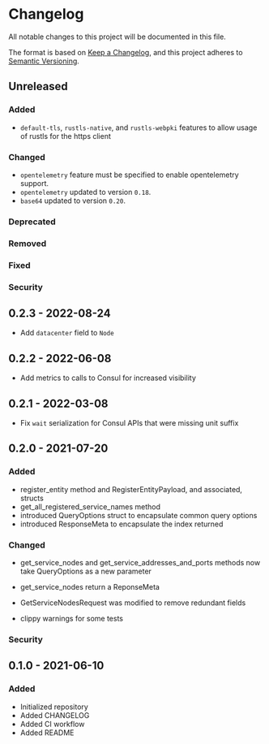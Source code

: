 # Changelog

All notable changes to this project will be documented in this file.

The format is based on [Keep a Changelog](https://keepachangelog.com/en/1.0.0/), and this project adheres to [Semantic Versioning](https://semver.org/spec/v2.0.0.html).

## Unreleased

### Added

- `default-tls`, `rustls-native`, and `rustls-webpki` features to allow usage of rustls for the https client

### Changed

- `opentelemetry` feature must be specified to enable opentelemetry support.
- `opentelemetry` updated to version `0.18`.
- `base64` updated to version `0.20`.

### Deprecated

### Removed

### Fixed

### Security

## 0.2.3 - 2022-08-24

- Add `datacenter` field to `Node`

## 0.2.2 - 2022-06-08

- Add metrics to calls to Consul for increased visibility

## 0.2.1 - 2022-03-08

- Fix `wait` serialization for Consul APIs that were missing unit suffix

## 0.2.0 - 2021-07-20

### Added

- register_entity method and RegisterEntityPayload, and associated, structs
- get_all_registered_service_names method
- introduced QueryOptions struct to encapsulate common query options
- introduced ResponseMeta to encapsulate the index returned

### Changed

- get_service_nodes and get_service_addresses_and_ports methods now take QueryOptions as a new parameter
- get_service_nodes return a ReponseMeta
- GetServiceNodesRequest was modified to remove redundant fields

- clippy warnings for some tests

### Security

## 0.1.0 - 2021-06-10

### Added

- Initialized repository
- Added CHANGELOG
- Added CI workflow
- Added README
